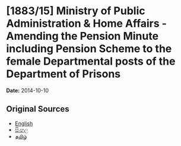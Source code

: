 # [1883/15] Ministry of Public Administration & Home Affairs - Amending the Pension Minute including Pension Scheme to the female Departmental posts of the Department of Prisons

**Date:** 2014-10-10

## Original Sources

- [English](https://documents.gov.lk/view/extra-gazettes/2014/10/1883-15_E.pdf)
- [සිංහල](https://documents.gov.lk/view/extra-gazettes/2014/10/1883-15_S.pdf)
- [தமிழ்](https://documents.gov.lk/view/extra-gazettes/2014/10/1883-15_T.pdf)
